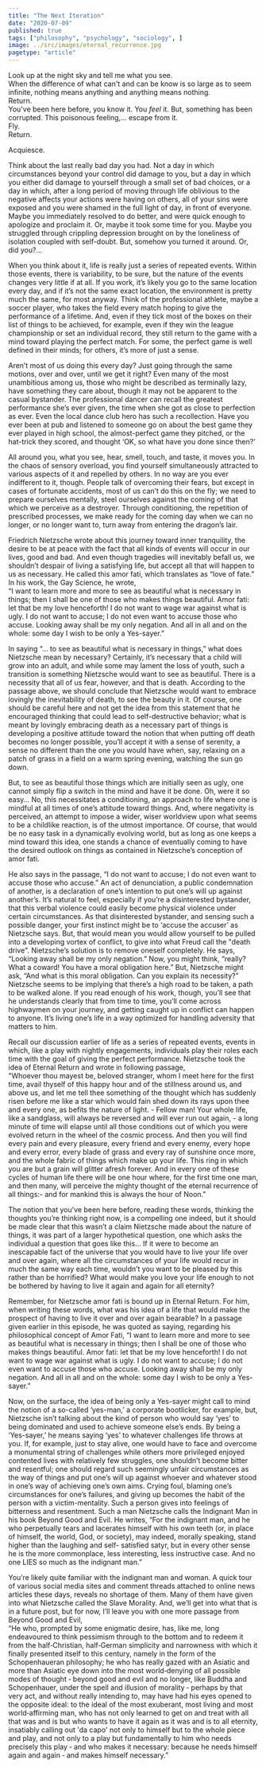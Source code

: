 ```yaml
---
title: "The Next Iteration"
date: "2020-07-09"
published: true
tags: ["philosophy", "psychology", "sociology", ]
image: ../src/images/eternal_recurrence.jpg
pagetype: "article"
---
```


Look up at the night sky and tell me what you see.<br>
When the difference of what can't and can be know is so large as to seem infinite, nothing means anything and anything means nothing.<br>
Return.<br>
You've been here before, you know it. You *feel* it. But, something has been corrupted. This poisonous feeling,... escape from it.<br>
Fly.<br>
Return.<br>

Acquiesce.

Think about the last really bad day you had. Not a day in which circumstances beyond your control did damage to you, but a day in which you either did damage to yourself through a small set of bad choices, or a day in which, after a long period of moving through life oblivious to the negative affects your actions were having on others, all of your sins were exposed and you were shamed in the full light of day, in front of everyone. Maybe you immediately resolved to do better, and were quick enough to apologize and proclaim it. Or, maybe it took some time for you. Maybe you struggled through crippling depression brought on by the loneliness of isolation coupled with self-doubt. But, somehow you turned it around. Or, did you?...

When you think about it, life is really just a series of repeated events. Within those events, there is variability, to be sure, but the nature of the events changes very little if at all. If you work, it’s likely you go to the same location every day, and if it’s not the same exact location, the environment is pretty much the same, for most anyway. Think of the professional athlete, maybe a soccer player, who takes the field every match hoping to give the performance of a lifetime. And, even if they tick most of the boxes on their list of things to be achieved, for example, even if they win the league championship or set an individual record, they still return to the game with a mind toward playing the perfect match. For some, the perfect game is well defined in their minds; for others, it’s more of just a sense.

Aren’t most of us doing this every day? Just going through the same motions, over and over, until we get it right? Even many of the most unambitious among us, those who might be described as terminally lazy, have something they care about, though it may not be apparent to the casual bystander. The professional dancer can recall the greatest performance she’s ever given, the time when she got as close to perfection as ever. Even the local dance club hero has such a recollection. Have you ever been at pub and listened to someone go on about the best game they ever played in high school, the almost-perfect game they pitched, or the hat-trick they scored, and thought ‘OK, so what have you done since then?’

All around you, what you see, hear, smell, touch, and taste, it moves you. In the chaos of sensory overload, you find yourself simultaneously attracted to various aspects of it and repelled by others. In no way are you ever indifferent to it, though. People talk of overcoming their fears, but except in cases of fortunate accidents, most of us can’t do this on the fly; we need to prepare ourselves mentally, steel ourselves against the coming of that which we perceive as a destroyer. Through conditioning, the repetition of prescribed processes, we make ready for the coming day when we can no longer, or no longer want to, turn away from entering the dragon’s lair.

Friedrich Nietzsche wrote about this journey toward inner tranquility, the desire to be at peace with the fact that all kinds of events will occur in our lives, good and bad. And even though tragedies will inevitably befall us, we shouldn’t despair of living a satisfying life, but accept all that will happen to us as necessary. He called this amor fati, which translates as “love of fate.” In his work, the Gay Science, he wrote,<br>
“I want to learn more and more to see as beautiful what is necessary in things; then I shall be one of those who makes things beautiful. Amor fati: let that be my love henceforth! I do not want to wage war against what is ugly. I do not want to accuse; I do not even want to accuse those who accuse. Looking away shall be my only negation. And all in all and on the whole: some day I wish to be only a Yes-sayer.” 

In saying “… to see as beautiful what is necessary in things,” what does Nietzsche mean by necessary? Certainly, it’s necessary that a child will grow into an adult, and while some may lament the loss of youth, such a transition is something Nietzsche would want to see as beautiful. There is a necessity that all of us fear, however, and that is death. According to the passage above, we should conclude that Nietzsche would want to embrace lovingly the inevitability of death, to see the beauty in it. Of course, one should be careful here and not get the idea from this statement that he encouraged thinking that could lead to self-destructive behavior; what is meant by lovingly embracing death as a necessary part of things is developing a positive attitude toward the notion that when putting off death becomes no longer possible, you’ll accept it with a sense of serenity, a sense no different than the one you would have when, say, relaxing on a patch of grass in a field on a warm spring evening, watching the sun go down.

But, to see as beautiful those things which are initially seen as ugly, one cannot simply flip a switch in the mind and have it be done. Oh, were it so easy… No, this necessitates a conditioning, an approach to life where one is mindful at all times of one’s attitude toward things. And, where negativity is perceived, an attempt to impose a wider, wiser worldview upon what seems to be a childlike reaction, is of the utmost importance. Of course, that would be no easy task in a dynamically evolving world, but as long as one keeps a mind toward this idea, one stands a chance of eventually coming to have the desired outlook on things as contained in Nietzsche’s conception of amor fati. 

He also says in the passage, “I do not want to accuse; I do not even want to accuse those who accuse.” An act of denunciation, a public condemnation of another, is a declaration of one’s intention to put one’s will up against another’s. It’s natural to feel, especially if you’re a disinterested bystander, that this verbal violence could easily become physical violence under certain circumstances. As that disinterested bystander, and sensing such a possible danger, your first instinct might be to ‘accuse the accuser’ as Nietzsche says. But, that would mean you would allow yourself to be pulled into a developing vortex of conflict, to give into what Freud call the "death drive". Nietzsche’s solution is to remove oneself completely. He says, “Looking away shall be my only negation.” Now, you might think, “really? What a coward! You have a moral obligation here.” But, Nietzsche might ask, “And what is this moral obligation. Can you explain its necessity?” Nietzsche seems to be implying that there’s a high road to be taken, a path to be walked alone. If you read enough of his work, though, you’ll see that he understands clearly that from time to time, you’ll come across highwaymen on your journey, and getting caught up in conflict can happen to anyone. It’s living one’s life in a way optimized for handling adversity that matters to him.

Recall our discussion earlier of life as a series of repeated events, events in which, like a play with nightly engagements, individuals play their roles each time with the goal of giving the perfect performance. Nietzsche took the idea of Eternal Return and wrote in following passage,<br>
"Whoever thou mayest be, beloved stranger, whom I meet here for the first time, avail thyself of this happy hour and of the stillness around us, and above us, and let me tell thee something of the thought which has suddenly risen before me like a star which would fain shed down its rays upon thee and every one, as befits the nature of light. - Fellow man! Your whole life, like a sandglass, will always be reversed and will ever run out again, - a long minute of time will elapse until all those conditions out of which you were evolved return in the wheel of the cosmic process. And then you will find every pain and every pleasure, every friend and every enemy, every hope and every error, every blade of grass and every ray of sunshine once more, and the whole fabric of things which make up your life. This ring in which you are but a grain will glitter afresh forever. And in every one of these cycles of human life there will be one hour where, for the first time one man, and then many, will perceive the mighty thought of the eternal recurrence of all things:- and for mankind this is always the hour of Noon." 

The notion that you’ve been here before, reading these words, thinking the thoughts you’re thinking right now, is a compelling one indeed, but it should be made clear that this wasn’t a claim Nietzsche made about the nature of things, it was part of a larger hypothetical question, one which asks the individual a question that goes like this… If it were to become an inescapable fact of the universe that you would have to live your life over and over again, where all the circumstances of your life would recur in much the same way each time, wouldn’t you want to be pleased by this rather than be horrified? What would make you love your life enough to not be bothered by having to live it again and again for all eternity?

Remember, for Nietzsche amor fati is bound up in Eternal Return. For him, when writing these words, what was his idea of a life that would make the prospect of having to live it over and over again bearable? In a passage given earlier in this episode, he was quoted as saying, regarding his philosophical concept of Amor Fati, “I want to learn more and more to see as beautiful what is necessary in things; then I shall be one of those who makes things beautiful. Amor fati: let that be my love henceforth! I do not want to wage war against what is ugly. I do not want to accuse; I do not even want to accuse those who accuse. Looking away shall be my only negation. And all in all and on the whole: some day I wish to be only a Yes-sayer.”

Now, on the surface, the idea of being only a Yes-sayer might call to mind the notion of a so-called ‘yes-man,’ a corporate bootlicker, for example, but, Nietzsche isn’t talking about the kind of person who would say ‘yes’ to being dominated and used to achieve someone else’s ends. By being a ‘Yes-sayer,’ he means saying ‘yes’ to whatever challenges life throws at you. If, for example, just to stay alive, one would have to face and overcome a monumental string of challenges while others more privileged enjoyed contented lives with relatively few struggles, one shouldn’t become bitter and resentful; one should regard such seemingly unfair circumstances as the way of things and put one’s will up against whoever and whatever stood in one’s way of achieving one’s own aims. Crying foul, blaming one’s circumstances for one’s failures, and giving up becomes the habit of the person with a victim-mentality. Such a person gives into feelings of bitterness and resentment. Such a man Nietzsche calls the Indignant Man in his book Beyond Good and Evil. He writes,
“For the indignant man, and he who perpetually tears and lacerates himself with his own teeth (or, in place of himself, the world, God, or society), may indeed, morally speaking, stand higher than the laughing and self- satisfied satyr, but in every other sense he is the more commonplace, less interesting, less instructive case. And no one LIES so much as the indignant man.”

You’re likely quite familiar with the indignant man and woman. A quick tour of various social media sites and comment threads attached to online news articles these days, reveals no shortage of them. Many of them have given into what Nietzsche called the Slave Morality. And, we’ll get into what that is in a future post, but for now, I’ll leave you with one more passage from Beyond Good and Evil,<br>
“He who, prompted by some enigmatic desire, has, like me, long endeavoured to think pessimism through to the bottom and to redeem it from the half‑Christian, half‑German simplicity and narrowness with which it finally presented itself to this century, namely in the form of the Schopenhaueran philosophy; he who has really gazed with an Asiatic and more than Asiatic eye down into the most world‑denying of all possible modes of thought ‑ beyond good and evil and no longer, like Buddha and Schopenhauer, under the spell and illusion of morality ‑ perhaps by that very act, and without really intending to, may have had his eyes opened to the opposite ideal: to the ideal of the most exuberant, most living and most world‑affirming man, who has not only learned to get on and treat with all that was and is but who wants to have it again as it was and is to all eternity, insatiably calling out 'da capo' not only to himself but to the whole piece and play, and not only to a play but fundamentally to him who needs precisely this play ‑ and who makes it necessary: because he needs himself again and again ‑ and makes himself necessary.”


